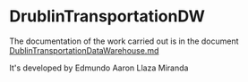 # DrublinTransportationDW
The documentation of the work carried out is in the document [DublinTransportationDataWarehouse.md](DublinTransportationDW/DublinTransportationDataWarehouse.md)

It's developed by Edmundo Aaron Llaza Miranda
